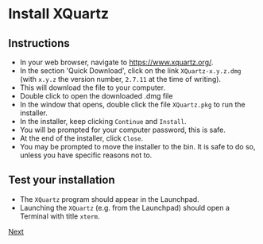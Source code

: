 # Install XQuartz

## Instructions

- In your web browser, navigate to <https://www.xquartz.org/>.
- In the section 'Quick Download', click on the link `XQuartz-x.y.z.dmg` (with `x.y.z` the version number, `2.7.11` at the time of writing).
- This will download the file to your computer.
- Double click to open the downloaded .dmg file
- In the window that opens, double click the file `XQuartz.pkg` to run the installer.
- In the installer, keep clicking `Continue` and `Install`.
- You will be prompted for your computer password, this is safe.
- At the end of the installer, click `Close`.
- You may be prompted to move the installer to the bin. It is safe to do so, unless you have specific reasons not to.

## Test your installation

- The `XQuartz` program should appear in the Launchpad.
- Launching the `XQuartz` (e.g. from the Launchpad) should open a Terminal with title `xterm`.

[Next](r_setup_macos.md)
